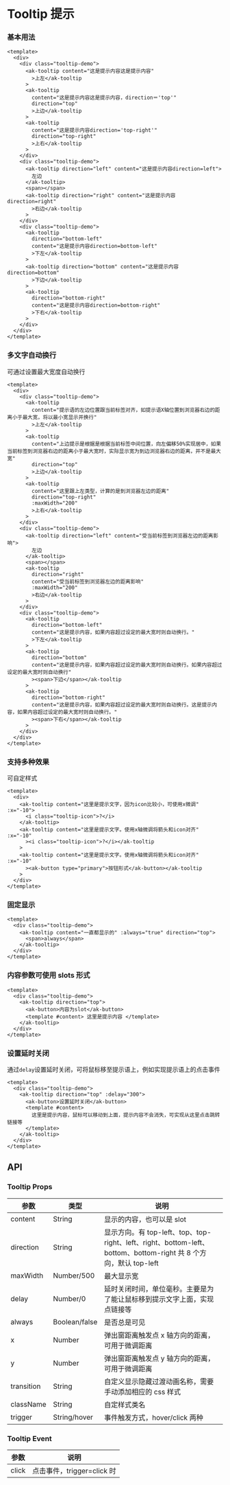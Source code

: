 <!-- Created by 337547038 on 2021/7/3. -->

# Tooltip 提示

### 基本用法

```vue demo
<template>
  <div>
    <div class="tooltip-demo">
      <ak-tooltip content="这是提示内容这是提示内容"
        >上左</ak-tooltip
      >
      <ak-tooltip
        content="这是提示内容这是提示内容，direction＝'top'"
        direction="top"
        >上边</ak-tooltip
      >
      <ak-tooltip
        content="这是提示内容direction='top-right'"
        direction="top-right"
        >上右</ak-tooltip
      >
    </div>
    <div class="tooltip-demo">
      <ak-tooltip direction="left" content="这是提示内容direction=left">
        左边
      </ak-tooltip>
      <span></span>
      <ak-tooltip direction="right" content="这是提示内容direction=right"
        >右边</ak-tooltip
      >
    </div>
    <div class="tooltip-demo">
      <ak-tooltip
        direction="bottom-left"
        content="这是提示内容direction=bottom-left"
        >下左</ak-tooltip
      >
      <ak-tooltip direction="bottom" content="这是提示内容direction=bottom"
        >下边</ak-tooltip
      >
      <ak-tooltip
        direction="bottom-right"
        content="这是提示内容direction=bottom-right"
        >下右</ak-tooltip
      >
    </div>
  </div>
</template>
```

### 多文字自动换行

可通过设置最大宽度自动换行

```vue demo
<template>
  <div>
    <div class="tooltip-demo">
      <ak-tooltip
        content="提示语的左边位置跟当前标签对齐，如提示语X轴位置到浏览器右边的距离小于最大宽，将以最小宽显示并换行"
        >上左</ak-tooltip
      >
      <ak-tooltip
        content="上边提示是根据是根据当前标签中间位置，向左偏移50%实现居中，如果当前标签到浏览器右边的距离小于最大宽时，实际显示宽为到边浏览器右边的距离，并不是最大宽"
        direction="top"
        >上边</ak-tooltip
      >
      <ak-tooltip
        content="这里跟上左类型，计算的是到浏览器左边的距离"
        direction="top-right"
        :maxWidth="200"
        >上右</ak-tooltip
      >
    </div>
    <div class="tooltip-demo">
      <ak-tooltip direction="left" content="受当前标签到浏览器左边的距离影响">
        左边
      </ak-tooltip>
      <span></span>
      <ak-tooltip
        direction="right"
        content="受当前标签到浏览器左边的距离影响"
        :maxWidth="200"
        >右边</ak-tooltip
      >
    </div>
    <div class="tooltip-demo">
      <ak-tooltip
        direction="bottom-left"
        content="这是提示内容，如果内容超过设定的最大宽时则自动换行。"
        >下左</ak-tooltip
      >
      <ak-tooltip
        direction="bottom"
        content="这是提示内容，如果内容超过设定的最大宽时则自动换行。如果内容超过设定的最大宽时则自动换行"
        ><span>下边</span></ak-tooltip
      >
      <ak-tooltip
        direction="bottom-right"
        content="这是提示内容，如果内容超过设定的最大宽时则自动换行。这是提示内容，如果内容超过设定的最大宽时则自动换行。"
        ><span>下右</span></ak-tooltip
      >
    </div>
  </div>
</template>
```

### 支持多种效果

可自定样式

```vue demo
<template>
  <div>
    <ak-tooltip content="这里是提示文字，因为icon比较小，可使用x微调" :x="-10">
      <i class="tooltip-icon">?</i>
    </ak-tooltip>
    <ak-tooltip content="这里是提示文字。使用x轴微调将箭头和icon对齐" :x="-10"
      ><i class="tooltip-icon">?</i></ak-tooltip
    >
    <ak-tooltip content="这里是提示文字。使用x轴微调将箭头和icon对齐" :x="-10"
      ><ak-button type="primary">按钮形式</ak-button></ak-tooltip
    >
  </div>
</template>
```

### 固定显示

```vue demo
<template>
  <div class="tooltip-demo">
    <ak-tooltip content="一直都显示的" :always="true" direction="top">
      <span>always</span>
    </ak-tooltip>
  </div>
</template>
```

### 内容参数可使用 slots 形式

```vue demo
<template>
  <div class="tooltip-demo">
    <ak-tooltip direction="top">
      <ak-button>内容为slot</ak-button>
      <template #content> 这里是提示内容 </template>
    </ak-tooltip>
  </div>
</template>
```

### 设置延时关闭

通过`delay`设置延时关闭，可将鼠标移至提示语上，例如实现提示语上的点击事件

```vue demo
<template>
  <div class="tooltip-demo">
    <ak-tooltip direction="top" :delay="300">
      <ak-button>设置延时关闭</ak-button>
      <template #content>
        这里是提示内容，鼠标可以移动到上面，提示内容不会消失，可实现从这里点击跳转链接等
      </template>
    </ak-tooltip>
  </div>
</template>
```

## API

### Tooltip Props

| 参数         | 类型          | 说明                        |
| ------------ | ------------- | --------------------------- |
| content      | String        | 显示的内容，也可以是 slot   |
| direction    | String        | 显示方向。有 top-left、top、top-right、left、right、bottom-left、bottom、bottom-right 共 8 个方向，默认 top-left |
| maxWidth     | Number/500    | 最大显示宽                  |
| delay        | Number/0      | 延时关闭时间，单位毫秒。主要是为了能让鼠标移到提示文字上面，实现点链接等 |
| always       | Boolean/false | 是否总是可见                |
| x            | Number        | 弹出窗距离触发点 x 轴方向的距离，可用于微调距离 |
| y            | Number        | 弹出窗距离触发点 y 轴方向的距离，可用于微调距离 |
| transition   | String        | 自定义显示隐藏过渡动画名称，需要手动添加相应的 css 样式 |
| className    | String        | 自定样式类名                |
| trigger      | String/hover  | 事件触发方式，hover/click 两种 |

### Tooltip Event

| 参数  | 说明                       |
| ----- | -------------------------- |
| click | 点击事件，trigger=click 时 |
